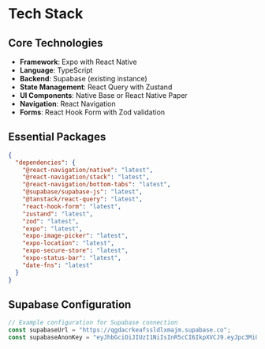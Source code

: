 
# Tech Stack

## Core Technologies

- **Framework**: Expo with React Native
- **Language**: TypeScript
- **Backend**: Supabase (existing instance)
- **State Management**: React Query with Zustand
- **UI Components**: Native Base or React Native Paper
- **Navigation**: React Navigation
- **Forms**: React Hook Form with Zod validation

## Essential Packages

```json
{
  "dependencies": {
    "@react-navigation/native": "latest",
    "@react-navigation/stack": "latest",
    "@react-navigation/bottom-tabs": "latest",
    "@supabase/supabase-js": "latest",
    "@tanstack/react-query": "latest",
    "react-hook-form": "latest",
    "zustand": "latest",
    "zod": "latest",
    "expo": "latest",
    "expo-image-picker": "latest",
    "expo-location": "latest",
    "expo-secure-store": "latest",
    "expo-status-bar": "latest",
    "date-fns": "latest"
  }
}
```

## Supabase Configuration

```typescript
// Example configuration for Supabase connection
const supabaseUrl = "https://qgdacrkeafssldlxmajm.supabase.co";
const supabaseAnonKey = "eyJhbGciOiJIUzI1NiIsInR5cCI6IkpXVCJ9.eyJpc3MiOiJzdXBhYmFzZSIsInJlZiI6InFnZGFjcmtlYWZzc2xkbHhtYWptIiwicm9sZSI6ImFub24iLCJpYXQiOjE3NDI3Mzk4MTEsImV4cCI6MjA1ODMxNTgxMX0.mA3mj9HpoykT0jVmt7IgVHItcHIjiCkw3iI4Ra6urrA";
```
